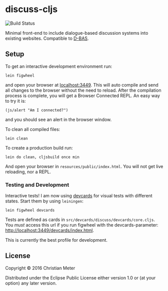 # discuss-cljs

![Build Status](https://gitlab.cs.uni-duesseldorf.de/project/discuss/badges/branch/build.svg)

Minimal front-end to include dialogue-based discussion systems into existing websites. Compatible to [D-BAS](https://gitlab.cs.uni-duesseldorf.de/project/dbas).

## Setup

To get an interactive development environment run:

    lein figwheel

and open your browser at [localhost:3449](http://localhost:3449/).
This will auto compile and send all changes to the browser without the
need to reload. After the compilation process is complete, you will
get a Browser Connected REPL. An easy way to try it is:

    (js/alert "Am I connected?")

and you should see an alert in the browser window.

To clean all compiled files:

    lein clean

To create a production build run:

    lein do clean, cljsbuild once min

And open your browser in `resources/public/index.html`. You will not
get live reloading, nor a REPL.

### Testing and Development

Interactive tests! I am now using [devcards](https://github.com/bhauman/devcards) for visual tests with
different states. Start them by using `leiningen`:

    lein figwheel devcards

Tests are defined as cards in `src/devcards/discuss/devcards/core.cljs`. You *must* access this
url if you run figwheel with the devcards-parameter:
[http://localhost:3449/devcards/index.html](http://localhost:3449/devcards/index.html).

This is currently the best profile for development.

## License

Copyright © 2016 Christian Meter

Distributed under the Eclipse Public License either version 1.0 or (at your option) any later version.
